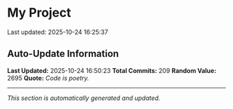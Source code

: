 # My Project


Last updated: 2025-10-24 16:25:37
























































































































































































































































































































































































































































































































































































































## Auto-Update Information

**Last Updated:** 2025-10-24 16:50:23
**Total Commits:** 209
**Random Value:** 2695
**Quote:** _Code is poetry._

---
_This section is automatically generated and updated._